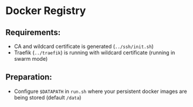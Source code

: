 # Docker Registry

## Requirements:
- CA and wildcard certificate is generated (`../ssh/init.sh`)
- Traefik (`../traefik`) is running with wildcard certificate (running in swarm mode)

## Preparation: 
- Configure `$DATAPATH` in `run.sh` where your persistent docker images are being stored (default `/data`)
